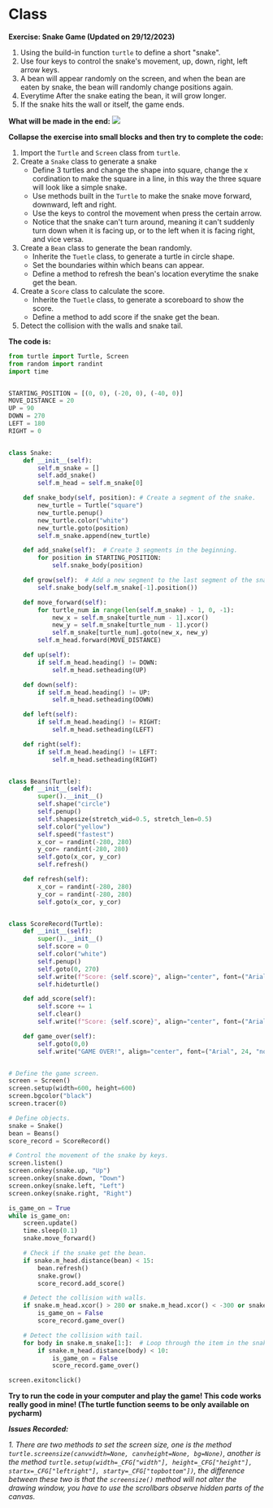 # Class

**Exercise: Snake Game (Updated on 29/12/2023)**
1. Using the build-in function `turtle` to define a short "snake".
2. Use four keys to control the snake's movement, up, down, right, left arrow keys.
3. A bean will appear randomly on the screen, and when the bean are eaten by snake, the bean will randomly change positions again.
4. Everytime After the snake eating the bean, it will grow longer.
5. If the snake hits the wall or itself, the game ends.

**What will be made in the end:**
[![](https://github.com/ShiyuFan0820/PythonLearningNote/assets/149340606/5db6a996-cb48-43a3-9c41-ec7670f8b2af)](https://youtu.be/H59KHb27HPg)

**Collapse the exercise into small blocks and then try to complete the code:**

1. Import the `Turtle` and `Screen` class from `turtle`.
2. Create a `Snake` class to generate a snake
    - Define 3 turtles and change the shape into square, change the x cordination to make the square in a line, in this way the three square will look like a simple snake.
    - Use methods built in the `Turtle` to make the snake move forward, downward, left and right.
    - Use the keys to control the movement when press the certain arrow.
    - Notice that the snake can't turn around, meaning it can't suddenly turn down when it is facing up, or to the left when it is facing right, and vice versa.
3. Create a `Bean` class to generate the bean randomly.
    - Inherite the `Tuetle` class, to generate a turtle in circle shape.
    - Set the boundaries within which beans can appear.
    - Define a method to refresh the bean's location everytime the snake get the bean.
4. Create a `Score` class to calculate the score.
    - Inherite the `Tuetle` class, to generate a scoreboard to show the score.
    - Define a method to add score if the snake get the bean.
5. Detect the collision with the walls and snake tail.

**The code is:**
```py
from turtle import Turtle, Screen
from random import randint
import time


STARTING_POSITION = [(0, 0), (-20, 0), (-40, 0)]
MOVE_DISTANCE = 20
UP = 90
DOWN = 270
LEFT = 180
RIGHT = 0


class Snake:
    def __init__(self):
        self.m_snake = []
        self.add_snake()
        self.m_head = self.m_snake[0]

    def snake_body(self, position): # Create a segment of the snake.
        new_turtle = Turtle("square")
        new_turtle.penup()
        new_turtle.color("white")
        new_turtle.goto(position)
        self.m_snake.append(new_turtle)

    def add_snake(self):  # Create 3 segments in the beginning.
        for position in STARTING_POSITION:
            self.snake_body(position)

    def grow(self):  # Add a new segment to the last segment of the snake.
        self.snake_body(self.m_snake[-1].position())

    def move_forward(self):
        for turtle_num in range(len(self.m_snake) - 1, 0, -1):
            new_x = self.m_snake[turtle_num - 1].xcor()
            new_y = self.m_snake[turtle_num - 1].ycor()
            self.m_snake[turtle_num].goto(new_x, new_y)
        self.m_head.forward(MOVE_DISTANCE)

    def up(self):
        if self.m_head.heading() != DOWN:
            self.m_head.setheading(UP)

    def down(self):
        if self.m_head.heading() != UP:
            self.m_head.setheading(DOWN)

    def left(self):
        if self.m_head.heading() != RIGHT:
            self.m_head.setheading(LEFT)

    def right(self):
        if self.m_head.heading() != LEFT:
            self.m_head.setheading(RIGHT)


class Beans(Turtle):
    def __init__(self):
        super().__init__()
        self.shape("circle")
        self.penup()
        self.shapesize(stretch_wid=0.5, stretch_len=0.5)
        self.color("yellow")
        self.speed("fastest")
        x_cor = randint(-280, 280)
        y_cor= randint(-280, 280)
        self.goto(x_cor, y_cor)
        self.refresh()

    def refresh(self):
        x_cor = randint(-280, 280)
        y_cor = randint(-280, 280)
        self.goto(x_cor, y_cor)


class ScoreRecord(Turtle):
    def __init__(self):
        super().__init__()
        self.score = 0
        self.color("white")
        self.penup()
        self.goto(0, 270)
        self.write(f"Score: {self.score}", align="center", font=("Arial", 24, "normal"))
        self.hideturtle()

    def add_score(self):
        self.score += 1
        self.clear()
        self.write(f"Score: {self.score}", align="center", font=("Arial", 24, "normal"))

    def game_over(self):
        self.goto(0,0)
        self.write("GAME OVER!", align="center", font=("Arial", 24, "normal"))


# Define the game screen.
screen = Screen()
screen.setup(width=600, height=600)
screen.bgcolor("black")
screen.tracer(0)

# Define objects.
snake = Snake()
bean = Beans()
score_record = ScoreRecord()

# Control the movement of the snake by keys.
screen.listen()
screen.onkey(snake.up, "Up")
screen.onkey(snake.down, "Down")
screen.onkey(snake.left, "Left")
screen.onkey(snake.right, "Right")

is_game_on = True
while is_game_on:
    screen.update()
    time.sleep(0.1)
    snake.move_forward()

    # Check if the snake get the bean.
    if snake.m_head.distance(bean) < 15:
        bean.refresh()
        snake.grow()
        score_record.add_score()

    # Detect the collision with walls.
    if snake.m_head.xcor() > 280 or snake.m_head.xcor() < -300 or snake.m_head.ycor() > 280 or snake.m_head.ycor() < -280:
        is_game_on = False
        score_record.game_over()

    # Detect the collision with tail.
    for body in snake.m_snake[1:]:  # Loop through the item in the snake.m_snake list other than the first one.
        if snake.m_head.distance(body) < 10:
            is_game_on = False
            score_record.game_over()

screen.exitonclick()

```

**Try to run the code in your computer and play the game! This code works really good in mine! (The turtle function seems to be only available on pycharm)**

_**Issues Recorded:**_  

_1. There are two methods to set the screen size, one is the method `turtle.screensize(canvwidth=None, canvheight=None, bg=None)`, another is the method `turtle.setup(width=_CFG["width"], height=_CFG["height"], startx=_CFG["leftright"], starty=_CFG["topbottom"])`, the difference between these two is that the `screensize()` method will not alter the drawing window, you have to use the scrollbars observe hidden parts of the canvas._

